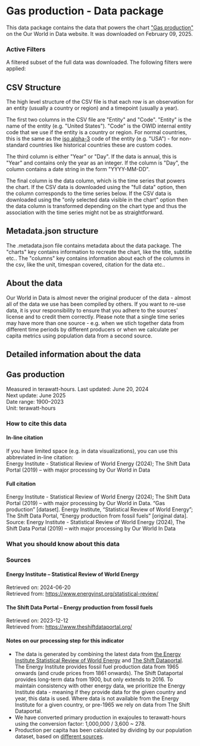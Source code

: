 # Gas production - Data package

This data package contains the data that powers the chart ["Gas production"](https://ourworldindata.org/grapher/gas-production-by-country?v=1&csvType=full&useColumnShortNames=false) on the Our World in Data website. It was downloaded on February 09, 2025.

### Active Filters

A filtered subset of the full data was downloaded. The following filters were applied:

## CSV Structure

The high level structure of the CSV file is that each row is an observation for an entity (usually a country or region) and a timepoint (usually a year).

The first two columns in the CSV file are "Entity" and "Code". "Entity" is the name of the entity (e.g. "United States"). "Code" is the OWID internal entity code that we use if the entity is a country or region. For normal countries, this is the same as the [iso alpha-3](https://en.wikipedia.org/wiki/ISO_3166-1_alpha-3) code of the entity (e.g. "USA") - for non-standard countries like historical countries these are custom codes.

The third column is either "Year" or "Day". If the data is annual, this is "Year" and contains only the year as an integer. If the column is "Day", the column contains a date string in the form "YYYY-MM-DD".

The final column is the data column, which is the time series that powers the chart. If the CSV data is downloaded using the "full data" option, then the column corresponds to the time series below. If the CSV data is downloaded using the "only selected data visible in the chart" option then the data column is transformed depending on the chart type and thus the association with the time series might not be as straightforward.

## Metadata.json structure

The .metadata.json file contains metadata about the data package. The "charts" key contains information to recreate the chart, like the title, subtitle etc.. The "columns" key contains information about each of the columns in the csv, like the unit, timespan covered, citation for the data etc..

## About the data

Our World in Data is almost never the original producer of the data - almost all of the data we use has been compiled by others. If you want to re-use data, it is your responsibility to ensure that you adhere to the sources' license and to credit them correctly. Please note that a single time series may have more than one source - e.g. when we stich together data from different time periods by different producers or when we calculate per capita metrics using population data from a second source.

## Detailed information about the data


## Gas production
Measured in terawatt-hours.
Last updated: June 20, 2024  
Next update: June 2025  
Date range: 1900–2023  
Unit: terawatt-hours  


### How to cite this data

#### In-line citation
If you have limited space (e.g. in data visualizations), you can use this abbreviated in-line citation:  
Energy Institute - Statistical Review of World Energy (2024); The Shift Data Portal (2019) – with major processing by Our World in Data

#### Full citation
Energy Institute - Statistical Review of World Energy (2024); The Shift Data Portal (2019) – with major processing by Our World in Data. “Gas production” [dataset]. Energy Institute, “Statistical Review of World Energy”; The Shift Data Portal, “Energy production from fossil fuels” [original data].
Source: Energy Institute - Statistical Review of World Energy (2024), The Shift Data Portal (2019) – with major processing by Our World In Data

### What you should know about this data

### Sources

#### Energy Institute – Statistical Review of World Energy
Retrieved on: 2024-06-20  
Retrieved from: https://www.energyinst.org/statistical-review/  

#### The Shift Data Portal – Energy production from fossil fuels
Retrieved on: 2023-12-12  
Retrieved from: https://www.theshiftdataportal.org/  

#### Notes on our processing step for this indicator
- The data is generated by combining the latest data from [the Energy Institute Statistical Review of World Energy](https://www.energyinst.org/statistical-review) and [The Shift Dataportal](https://www.theshiftdataportal.org/energy). The Energy Institute provides fossil fuel production data from 1965 onwards (and crude prices from 1861 onwards). The Shift Dataportal provides long-term data from 1900, but only extends to 2016. To maintain consistency with other energy data, we prioritize the Energy Institute data - meaning if they provide data for the given country and year, this data is used. Where data is not available from the Energy Institute for a given country, or pre-1965 we rely on data from The Shift Dataportal.
- We have converted primary production in exajoules to terawatt-hours using the conversion factor: 1,000,000 / 3,600 ~ 278.
- Production per capita has been calculated by dividing by our population dataset, based on [different sources](https://ourworldindata.org/population-sources).


    